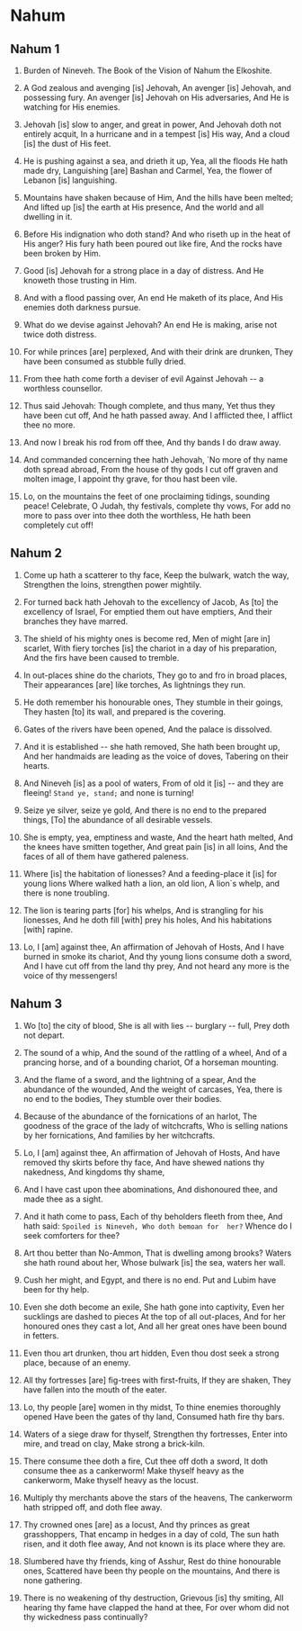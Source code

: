 # Nahum

## Nahum 1

1. Burden of Nineveh. The Book of the Vision of Nahum the  Elkoshite.

2. A God zealous and avenging [is] Jehovah, An avenger [is]  Jehovah, and possessing fury. An avenger [is] Jehovah on His  adversaries, And He is watching for His enemies.

3. Jehovah [is] slow to anger, and great in power, And Jehovah  doth not entirely acquit, In a hurricane and in a tempest [is]  His way, And a cloud [is] the dust of His feet.

4. He is pushing against a sea, and drieth it up, Yea, all the  floods He hath made dry, Languishing [are] Bashan and Carmel,  Yea, the flower of Lebanon [is] languishing.

5. Mountains have shaken because of Him, And the hills have  been melted; And lifted up [is] the earth at His presence, And  the world and all dwelling in it.

6. Before His indignation who doth stand? And who riseth up in  the heat of His anger? His fury hath been poured out like fire,  And the rocks have been broken by Him.

7. Good [is] Jehovah for a strong place in a day of distress.  And He knoweth those trusting in Him.

8. And with a flood passing over, An end He maketh of its  place, And His enemies doth darkness pursue.

9. What do we devise against Jehovah? An end He is making,  arise not twice doth distress.

10. For while princes [are] perplexed, And with their drink are  drunken, They have been consumed as stubble fully dried.

11. From thee hath come forth a deviser of evil Against Jehovah  -- a worthless counsellor.

12. Thus said Jehovah: Though complete, and thus many, Yet thus  they have been cut off, And he hath passed away. And I  afflicted thee, I afflict thee no more.

13. And now I break his rod from off thee, And thy bands I do  draw away.

14. And commanded concerning thee hath Jehovah, `No more of thy  name doth spread abroad, From the house of thy gods I cut off  graven and molten image, I appoint thy grave, for thou hast  been vile.

15. Lo, on the mountains the feet of one proclaiming tidings,  sounding peace! Celebrate, O Judah, thy festivals, complete thy  vows, For add no more to pass over into thee doth the  worthless, He hath been completely cut off!

## Nahum 2

1. Come up hath a scatterer to thy face, Keep the bulwark,  watch the way, Strengthen the loins, strengthen power mightily.

2. For turned back hath Jehovah to the excellency of Jacob, As  [to] the excellency of Israel, For emptied them out have  emptiers, And their branches they have marred.

3. The shield of his mighty ones is become red, Men of might  [are in] scarlet, With fiery torches [is] the chariot in a day  of his preparation, And the firs have been caused to tremble.

4. In out-places shine do the chariots, They go to and fro in  broad places, Their appearances [are] like torches, As  lightnings they run.

5. He doth remember his honourable ones, They stumble in their  goings, They hasten [to] its wall, and prepared is the  covering.

6. Gates of the rivers have been opened, And the palace is  dissolved.

7. And it is established -- she hath removed, She hath been  brought up, And her handmaids are leading as the voice of  doves, Tabering on their hearts.

8. And Nineveh [is] as a pool of waters, From of old it [is] --  and they are fleeing! `Stand ye, stand;` and none is turning!

9. Seize ye silver, seize ye gold, And there is no end to the  prepared things, [To] the abundance of all desirable vessels.

10. She is empty, yea, emptiness and waste, And the heart hath  melted, And the knees have smitten together, And great pain  [is] in all loins, And the faces of all of them have gathered  paleness.

11. Where [is] the habitation of lionesses? And a feeding-place  it [is] for young lions Where walked hath a lion, an old lion,  A lion`s whelp, and there is none troubling.

12. The lion is tearing parts [for] his whelps, And is  strangling for his lionesses, And he doth fill [with] prey his  holes, And his habitations [with] rapine.

13. Lo, I [am] against thee, An affirmation of Jehovah of  Hosts, And I have burned in smoke its chariot, And thy young  lions consume doth a sword, And I have cut off from the land  thy prey, And not heard any more is the voice of thy  messengers!

## Nahum 3

1. Wo [to] the city of blood, She is all with lies -- burglary  -- full, Prey doth not depart.

2. The sound of a whip, And the sound of the rattling of a  wheel, And of a prancing horse, and of a bounding chariot, Of a  horseman mounting.

3. And the flame of a sword, and the lightning of a spear, And  the abundance of the wounded, And the weight of carcases, Yea,  there is no end to the bodies, They stumble over their bodies.

4. Because of the abundance of the fornications of an harlot,  The goodness of the grace of the lady of witchcrafts, Who is  selling nations by her fornications, And families by her  witchcrafts.

5. Lo, I [am] against thee, An affirmation of Jehovah of Hosts,  And have removed thy skirts before thy face, And have shewed  nations thy nakedness, And kingdoms thy shame,

6. And I have cast upon thee abominations, And dishonoured  thee, and made thee as a sight.

7. And it hath come to pass, Each of thy beholders fleeth from  thee, And hath said: `Spoiled is Nineveh, Who doth bemoan for  her?` Whence do I seek comforters for thee?

8. Art thou better than No-Ammon, That is dwelling among  brooks? Waters she hath round about her, Whose bulwark [is] the  sea, waters her wall.

9. Cush her might, and Egypt, and there is no end. Put and  Lubim have been for thy help.

10. Even she doth become an exile, She hath gone into  captivity, Even her sucklings are dashed to pieces At the top  of all out-places, And for her honoured ones they cast a lot,  And all her great ones have been bound in fetters.

11. Even thou art drunken, thou art hidden, Even thou dost seek  a strong place, because of an enemy.

12. All thy fortresses [are] fig-trees with first-fruits, If  they are shaken, They have fallen into the mouth of the eater.

13. Lo, thy people [are] women in thy midst, To thine enemies  thoroughly opened Have been the gates of thy land, Consumed  hath fire thy bars.

14. Waters of a siege draw for thyself, Strengthen thy  fortresses, Enter into mire, and tread on clay, Make strong a  brick-kiln.

15. There consume thee doth a fire, Cut thee off doth a sword,  It doth consume thee as a cankerworm! Make thyself heavy as the  cankerworm, Make thyself heavy as the locust.

16. Multiply thy merchants above the stars of the heavens, The  cankerworm hath stripped off, and doth flee away.

17. Thy crowned ones [are] as a locust, And thy princes as  great grasshoppers, That encamp in hedges in a day of cold, The  sun hath risen, and it doth flee away, And not known is its  place where they are.

18. Slumbered have thy friends, king of Asshur, Rest do thine  honourable ones, Scattered have been thy people on the  mountains, And there is none gathering.

19. There is no weakening of thy destruction, Grievous [is] thy  smiting, All hearing thy fame have clapped the hand at thee,  For over whom did not thy wickedness pass continually?

